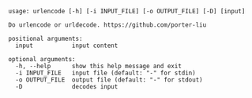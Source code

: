     usage: urlencode [-h] [-i INPUT_FILE] [-o OUTPUT_FILE] [-D] [input]

    Do urlencode or urldecode. https://github.com/porter-liu

    positional arguments:
      input           input content

    optional arguments:
      -h, --help      show this help message and exit
      -i INPUT_FILE   input file (default: "-" for stdin)
      -o OUTPUT_FILE  output file (default: "-" for stdout)
      -D              decodes input
